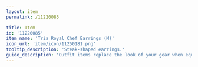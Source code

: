 ```yaml
---
layout: item
permalink: /11220085

title: Item
id: '11220085'
item_name: 'Tria Royal Chef Earrings (M)'
icon_url: 'item/icon/11250181.png'
tooltip_description: 'Steak-shaped earrings.'
guide_description: 'Outfit items replace the look of your gear when equipped.'
---
```

